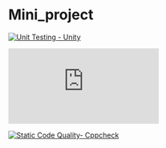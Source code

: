 # Mini_project

[![Unit Testing - Unity](https://github.com/sherisumanthreddy/SHERI-SUMANTHREDDY-314316-STEPIN/actions/workflows/unity.yml/badge.svg)](https://github.com/sherisumanthreddy/SHERI-SUMANTHREDDY-314316-STEPIN/actions/workflows/unity.yml)


[![Contribution Check - Git Inspector](https://github.com/sherisumanthreddy/SHERI-SUMANTHREDDY-314316-STEPIN/workflows/gitinspector.yml.txt)](https://github.com/sherisumanthreddy/SHERI-SUMANTHREDDY-314316-STEPIN/workflows/gitinspector.yml.txt)


[![Static Code Quality- Cppcheck](https://github.com/sherisumanthreddy/SHERI-SUMANTHREDDY-314316-STEPIN/workflows/cpp.yml/badge.svg)](https://github.com/sherisumanthreddy/SHERI-SUMANTHREDDY-314316-STEPIN/actions/workflows/cpp.yml)



